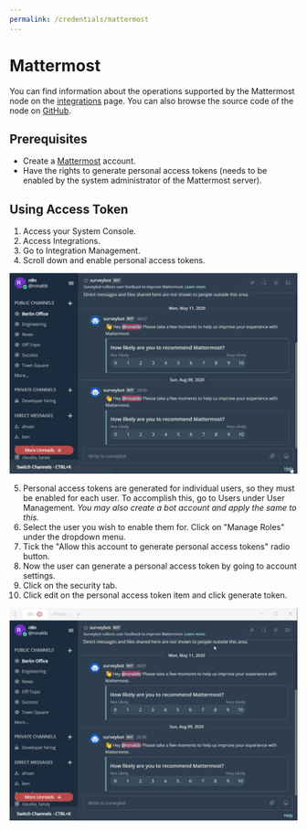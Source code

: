 ```yaml
---
permalink: /credentials/mattermost
---
```


# Mattermost

You can find information about the operations supported by the Mattermost node on the [integrations](https://n8n.io/integrations/n8n-nodes-base.mattermost) page. You can also browse the source code of the node on [GitHub](https://github.com/n8n-io/n8n/tree/master/packages/nodes-base/nodes/Mattermost).

## Prerequisites

- Create a [Mattermost](https://www.mattermost.com/) account.
- Have the rights to generate personal access tokens (needs to be enabled by the system administrator of the Mattermost server).

## Using Access Token
1. Access your System Console.
2. Access Integrations.
3. Go to Integration Management.
4. Scroll down and enable personal access tokens.

![Enabling access token](./enabling-access-token.gif)

5. Personal access tokens are generated for individual users, so they must be enabled for each user. To accomplish this, go to Users under User Management. *You may also create a bot account and apply the same to this.*
6. Select the user you wish to enable them for. Click on "Manage Roles" under the dropdown menu.
7. Tick the "Allow this account to generate personal access tokens" radio button.
8. Now the user can generate a personal access token by going to account settings.
9. Click on the security tab.
10. Click edit on the personal access token item and click generate token.

![Generating Personal Access Token](./generating-personal-access-token.gif)
